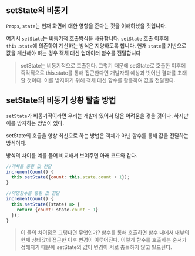 ## setState의 비동기
`Props`, `state`는 현재 화면에 대한 영향을 준다는 것을 이해하셨을 것입니다.

여기서 `setState`는 비동기적 호출방식을 사용합니다. 
`setState` 호출 이후에 `this.state`에 의존하여 계산하는 방식은 지양하도록 합니다.
현재 `state`를 기반으로 값을 계산해야 하는 경우 객체 대신 업데이터 함수를 전달합니다


> setState는 비동기적으로 호출된다.
> 그렇기 때문에 setState로 호출한 이후에 즉각적으로 this.state를 통해 접근한다면 개발자의 예상과 벗어난 결과를 초래할 것이다.
> 이를 방지하기 위해 객체 대신 함수를 활용하여 값을 전달한다.

## setState의 비동기 상황 탈출 방법
`setState`가 비동기적이라면 우리는 개발에 있어서 많은 어려움을 겪을 것이다.
하지만 이를 방지하는 방법이 있다.

setState의 호출을 항상 최신으로 하는 방법은 객체가 아닌 함수를 통해 값을 전달하는 방식이다.

방식의 차이를 예를 들어 비교해서 보여주면 아래 코드와 같다.
```js
//객체를 통한 값 전달
incrementCount() {
  this.setState({count: this.state.count + 1});
}

//익명함수를 통한 값 전달
incrementCount() {
  this.setState((state) => {
    return {count: state.count + 1}
  });
}
```

> 이 둘의 차이점은 그렇다면 무엇인가?
> 함수를 통해 호출하면 함수 내에서 내부의 현재 상태값에 접근한 이후 변경이 이루어진다.
> 이렇게 함수를 호출하는 순서가 정해지기 때문에 setState의 값이 변경이 서로 충돌하지 않고 빌드된다.